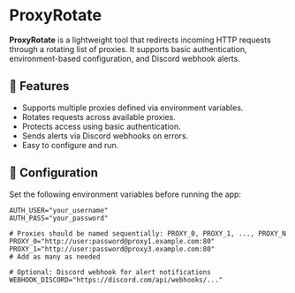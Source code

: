 # ProxyRotate

**ProxyRotate** is a lightweight tool that redirects incoming HTTP requests through a rotating list of proxies. It supports basic authentication, environment-based configuration, and Discord webhook alerts.

## 🚀 Features

- Supports multiple proxies defined via environment variables.
- Rotates requests across available proxies.
- Protects access using basic authentication.
- Sends alerts via Discord webhooks on errors.
- Easy to configure and run.

## 🔧 Configuration

Set the following environment variables before running the app:

```env
AUTH_USER="your_username"
AUTH_PASS="your_password"

# Proxies should be named sequentially: PROXY_0, PROXY_1, ..., PROXY_N
PROXY_0="http://user:password@proxy1.example.com:80"
PROXY_1="http://user:password@proxy3.example.com:80"
# Add as many as needed

# Optional: Discord webhook for alert notifications
WEBHOOK_DISCORD="https://discord.com/api/webhooks/..."
